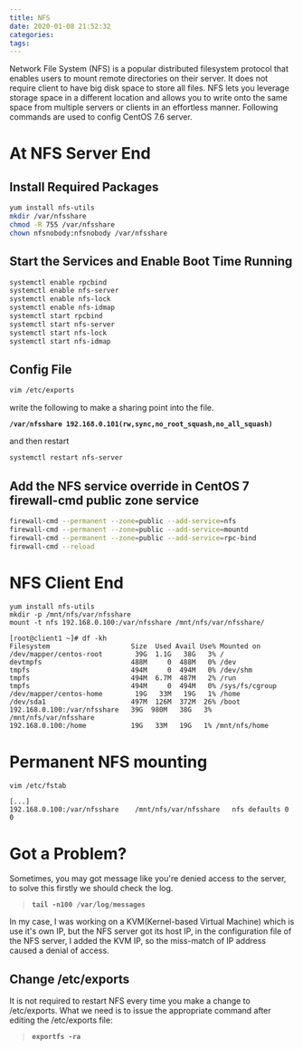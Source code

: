 ```yaml
---
title: NFS
date: 2020-01-08 21:52:32
categories:
tags:
---
```

Network File System (NFS) is a popular distributed filesystem protocol that enables users to mount remote directories on their server. It does not require client to have big disk space to store all files. NFS lets you leverage storage space in a different location and allows you to write onto the same space from multiple servers or clients in an effortless manner. Following commands are used to config CentOS 7.6 server.

<!--more-->
# At NFS Server End

## Install Required Packages
```bash
yum install nfs-utils
mkdir /var/nfsshare
chmod -R 755 /var/nfsshare
chown nfsnobody:nfsnobody /var/nfsshare
```

## Start the Services and Enable Boot Time Running

```bash
systemctl enable rpcbind
systemctl enable nfs-server
systemctl enable nfs-lock
systemctl enable nfs-idmap
systemctl start rpcbind
systemctl start nfs-server
systemctl start nfs-lock
systemctl start nfs-idmap
```

## Config File

```bash
vim /etc/exports
```
write the following to make a sharing point into the file.

**`/var/nfsshare 192.168.0.101(rw,sync,no_root_squash,no_all_squash)`**

and then restart
```bash
systemctl restart nfs-server
```


## Add the NFS service override in CentOS 7 firewall-cmd public zone service

```bash
firewall-cmd --permanent --zone=public --add-service=nfs
firewall-cmd --permanent --zone=public --add-service=mountd
firewall-cmd --permanent --zone=public --add-service=rpc-bind
firewall-cmd --reload
```

# NFS Client End
```
yum install nfs-utils
mkdir -p /mnt/nfs/var/nfsshare
mount -t nfs 192.168.0.100:/var/nfsshare /mnt/nfs/var/nfsshare/
```
```
[root@client1 ~]# df -kh
Filesystem                    Size  Used Avail Use% Mounted on
/dev/mapper/centos-root        39G  1.1G   38G   3% /
devtmpfs                      488M     0  488M   0% /dev
tmpfs                         494M     0  494M   0% /dev/shm
tmpfs                         494M  6.7M  487M   2% /run
tmpfs                         494M     0  494M   0% /sys/fs/cgroup
/dev/mapper/centos-home        19G   33M   19G   1% /home
/dev/sda1                     497M  126M  372M  26% /boot
192.168.0.100:/var/nfsshare   39G  980M   38G   3% /mnt/nfs/var/nfsshare
192.168.0.100:/home           19G   33M   19G   1% /mnt/nfs/home
```

# Permanent NFS mounting

```
vim /etc/fstab
```

```
[...]
192.168.0.100:/var/nfsshare    /mnt/nfs/var/nfsshare   nfs defaults 0 0
```

# Got a Problem?

Sometimes, you may got message like you're denied access to the server, to solve this firstly we should check the log.


> **`tail -n100 /var/log/messages`**

In my case, I was working on a KVM(Kernel-based Virtual Machine) which is use it's own IP, but the NFS server got its host IP, in the configuration file of the NFS server, I added the KVM IP, so the miss-match of IP address caused a denial of access.

## Change /etc/exports

It is not required to restart NFS every time you make a change to /etc/exports. What we need is to issue the appropriate command after editing the /etc/exports file:

>  **`exportfs -ra`**
